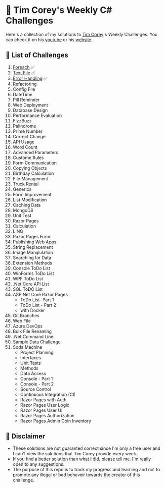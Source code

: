 # 💪 Tim Corey's Weekly C# Challenges

Here's a collection of my solutions to [Tim Corey](https://github.com/TimCorey)'s Weekly Challenges. You can check it on his [youtube](https://www.youtube.com/watch?v=pxdwwgIja5Q&list=PLLWMQd6PeGY1VcJGocm1wwtFCZUrh2sc9) or his [website](https://www.iamtimcorey.com/p/c-weekly-challenges).

## 📌 List of Challenges

1. [Foreach](https://github.com/jscastanos/TCWeeklyChallenges/tree/master/1%20-%20Foreach) ✅
2. [Text File](https://github.com/jscastanos/TCWeeklyChallenges/tree/master/2%20-%20Text%20Files) ✅
3. [Error Handling](https://github.com/jscastanos/TCWeeklyChallenges/blob/master/3%20-%20Error%20Handling/README.md) ✅
4. Refactoring
5. Config File
6. DateTime
7. Pill Reminder
8. Web Deployment
9. Database Design
10. Performance Evaluation
11. FizzBuzz
12. Palindrome
13. Prime Number
14. Correct Change
15. API Usage
16. Word Count
17. Advanced Parameters
18. Custome Rules
19. Form Communication
20. Copying Objects
21. Birthday Calculation
22. File Management
23. Truck Rental
24. Generics
25. Form Improvement
26. List Modification
27. Caching Data
28. MongoDB
29. Unit Test
30. Razor Pages
31. Calculation
32. LINQ
33. Razor Pages Form
34. Publishing Web Apps
35. String Replacement
36. Image Manipulation
37. Searching for Data
38. Extension Methods
39. Console ToDo List
40. WinForms ToDo List
41. WPF ToDo List
42. .Net Core API List
43. SQL ToDO List
44. ASP.Net Core Razor Pages
    - ToDo List- Part 1
    - ToDo List - Part 2
    - with Docker
45. Git Branches
46. Web File
47. Azure DevOps
48. Bulk File Renaming
49. .Net Command Line
50. Sample Data Challenge
51. Soda Machine
    - Project Planning
    - Interfaces
    - Unit Tests
    - Methods
    - Data Access
    - Console - Part 1
    - Console - Part 2
    - Source Control
    - Continuous Integration (CI)
    - Razor Pages with Auth
    - Razor Pages User Logic
    - Razor Pages User UI
    - Razor Pages Authorization
    - Razor Pages Admin Coin Inventory

## 🚫 Disclaimer

- These solutions are not guaranted correct since I'm only a free user and I can't view the solutions that Tim Corey provide every week.
- If you find a better solution than what I did, please tell me. I'm really open to any suggestions.
- The purpose of this repo is to track my progress and learning and not to promote any illegal or bad behavoir towards the creator of this challenge.
